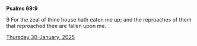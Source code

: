 **Psalms 69:9**

9 For the zeal of thine house hath eaten me up; and the reproaches of them that reproached thee are fallen upon me.

[Thursday 30-January, 2025](https://getbible.net/kjv/Psalms/69/9)
